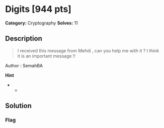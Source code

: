 # Digits [944 pts]

**Category:** Cryptography
**Solves:** 11

## Description
>I received this message from Mehdi , can you help me with it ? I think it is an important message !!

Author : SemahBA

**Hint**
* -

## Solution

### Flag

